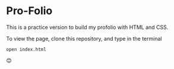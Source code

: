 # Pro-Folio

This is a practice version to build my profolio with HTML and CSS.

To view the page, clone this repository, and type in the terminal

```
open index.html
```
😊
